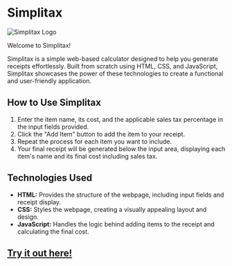 # Simplitax

![Simplitax Logo](https://i.imgur.com/5VZd82l.png)

Welcome to Simplitax!

Simplitax is a simple web-based calculator designed to help you generate receipts effortlessly. Built from scratch using HTML, CSS, and JavaScript, Simplitax showcases the power of these technologies to create a functional and user-friendly application.

## How to Use Simplitax

1. Enter the item name, its cost, and the applicable sales tax percentage in the input fields provided.
2. Click the "Add Item" button to add the item to your receipt.
3. Repeat the process for each item you want to include.
4. Your final receipt will be generated below the input area, displaying each item's name and its final cost including sales tax.

## Technologies Used

- **HTML:** Provides the structure of the webpage, including input fields and receipt display.
- **CSS:** Styles the webpage, creating a visually appealing layout and design.
- **JavaScript:** Handles the logic behind adding items to the receipt and calculating the final cost.

## [Try it out here!](https://tsukidan.github.io/simplitax/)
